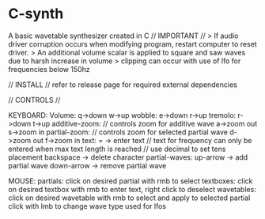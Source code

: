 # C-synth
A basic wavetable synthesizer created in C
// IMPORTANT //
    > If audio driver corruption occurs when modifying program, restart computer to reset driver.
    > An additional volume scalar is applied to square and saw waves due to harsh increase in volume
    > clipping can occur with use of lfo for frequencies below 150hz
    
// INSTALL //
  refer to release page for required external dependencies

// CONTROLS //

  KEYBOARD:
    Volume:
      q->down
      w->up
    wobble:
      e->down
      r->up
    tremolo:
      r->down
      t->up
    additive-zoom:  // controls zoom for additive wave
      a->zoom out
      s->zoom in
    partial-zoom:  // controls zoom for selected partial wave
      d->zoom out
      f->zoom in
    text:
      = -> enter text  // text for frequency can only be entered when max text length is reached
                       // use decimal to set tens placement
      backspace -> delete character
    partial-waves:
        up-arrow -> add partial wave
        down-arrow -> remove partial wave

  MOUSE:
    partials:
      click on desired partial with rmb to select
    textboxes:
      click on desired textbox with rmb to enter text, right click to deselect
    wavetables:
      click on desired wavetable with rmb to select and apply to selected partial
      click with lmb to change wave type used for lfos



    
    
    
    

